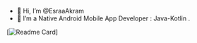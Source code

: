 - 👋 Hi, I’m @EsraaAkram
- 👀 I’m a Native Android Mobile App Developer : Java-Kotlin  .
<!-- - 🌱 I’m currently learning ...
- 💞️ I’m looking to collaborate on ...
- 📫 How to reach me ... -->

<!---
EsraaAkram/EsraaAkram is a ✨ special ✨ repository because its `README.md` (this file) appears on your GitHub profile.
You can click the Preview link to take a look at your changes.
--->

<!-- [![Top Langs](https://github-readme-stats.vercel.app/api/top-langs/?username=anuraghazra)](https://github.com/anuraghazra/github-readme-stats) -->

[![Readme Card](https://github-readme-stats.vercel.app/api/pin/?username=EsraaAkram&repo=github-readme-stats)]

